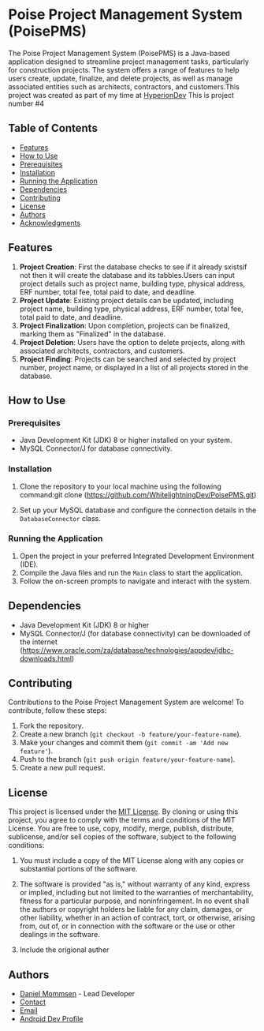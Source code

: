 # Poise Project Management System (PoisePMS)

The Poise Project Management System (PoisePMS) is a Java-based application designed to streamline project management tasks, particularly for construction projects. The system offers a range of features to help users create, update, finalize, and delete projects, as well as manage associated entities such as architects, contractors, and customers.This project was created as part of my time at [HyperionDev](#HyperionDev) This is project number #4

## Table of Contents

- [Features](#features)
- [How to Use](#how-to-use)
- [Prerequisites](#prerequisites)
- [Installation](#installation)
- [Running the Application](#running-the-application)
- [Dependencies](#dependencies)
- [Contributing](#contributing)
- [License](#license)
- [Authors](#authors)
- [Acknowledgments](#acknowledgments)

## Features

1. **Project Creation**: First the database checks to see if it already sxistsif not then it will create the database and its tabbles.Users can input project details such as project name, building type, physical address, ERF number, total fee, total paid to date, and deadline.
2. **Project Update**: Existing project details can be updated, including project name, building type, physical address, ERF number, total fee, total paid to date, and deadline.
3. **Project Finalization**: Upon completion, projects can be finalized, marking them as "Finalized" in the database.
4. **Project Deletion**: Users have the option to delete projects, along with associated architects, contractors, and customers.
5. **Project Finding**: Projects can be searched and selected by project number, project name, or displayed in a list of all projects stored in the database.

## How to Use

### Prerequisites

- Java Development Kit (JDK) 8 or higher installed on your system.
- MySQL Connector/J for database connectivity.

### Installation

1. Clone the repository to your local machine using the following command:git clone (https://github.com/WhitelightningDev/PoisePMS.git)

2. Set up your MySQL database and configure the connection details in the `DatabaseConnector` class.

### Running the Application

1. Open the project in your preferred Integrated Development Environment (IDE).
2. Compile the Java files and run the `Main` class to start the application.
3. Follow the on-screen prompts to navigate and interact with the system.

## Dependencies

- Java Development Kit (JDK) 8 or higher
- MySQL Connector/J (for database connectivity) can be downloaded of the internet (https://www.oracle.com/za/database/technologies/appdev/jdbc-downloads.html)

## Contributing

Contributions to the Poise Project Management System are welcome! To contribute, follow these steps:

1. Fork the repository.
2. Create a new branch (`git checkout -b feature/your-feature-name`).
3. Make your changes and commit them (`git commit -am 'Add new feature'`).
4. Push to the branch (`git push origin feature/your-feature-name`).
5. Create a new pull request.

## License

This project is licensed under the [MIT License](LICENSE). By cloning or using this project, you agree to comply with the terms and conditions of the MIT License. You are free to use, copy, modify, merge, publish, distribute, sublicense, and/or sell copies of the software, subject to the following conditions:

1. You must include a copy of the MIT License along with any copies or substantial portions of the software.

2. The software is provided "as is," without warranty of any kind, express or implied, including but not limited to the warranties of merchantability, fitness for a particular purpose, and noninfringement. In no event shall the authors or copyright holders be liable for any claim, damages, or other liability, whether in an action of contract, tort, or otherwise, arising from, out of, or in connection with the software or the use or other dealings in the software.
3. Include the origional auther


## Authors

- [Daniel Mommsen](https://github.com/WhitelightningDev) - Lead Developer
- [Contact](#+27746588885)
- [Email](#whitelightningdev@gmail.com)
- [Android Dev Profile](https://developers.google.com/profile/u/116571349643980913187/dashboard)
